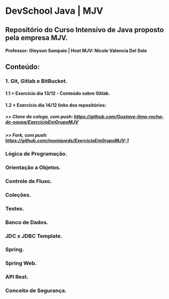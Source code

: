 # **DevSchool Java | MJV**
## Repositório do Curso Intensivo de Java proposto pela empresa MJV.
#### Professor: Gleyson Sampaio | Host MJV: Nicole Valencia Del Sole

## Conteúdo:

### 1. Git, Gitlab e BitBucket.
#### 1.1 > Exercício dia 13/12 - Conteúdo sobre Gitlab.
#### 1.2 > Exercício dia 14/12 links dos repositórios: 
##### >> Clone do colega, com push: https://github.com/Gustavo-lima-rocha-de-sousa/ExercicioEmGrupoMJV 
##### >> Fork, com push: https://github.com/moniqueds/ExercicioEmGrupoMJV-1

### Lógica de Programação.

### Orientação a Objetos.

### Controle de Fluxo.

### Coleções.

### Testes.

### Banco de Dados.

### JDC x JDBC Template.

### Spring.

### Spring Web.

### API Rest.

### Conceito de Segurança.
